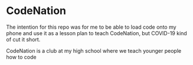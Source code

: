 # CodeNation
The intention for this repo was for me to be able to load code onto my phone and use it as a lesson plan to teach CodeNation, but COVID-19 kind of cut it short.

CodeNation is a club at my high school where we teach younger people how to code
